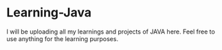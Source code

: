 # Learning-Java
I will be uploading all my learnings and projects of JAVA here.
Feel free to use anything for the learning purposes.
